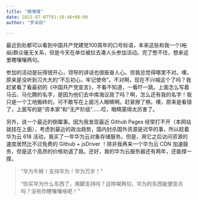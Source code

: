 ```yaml
---
title: "瞎嚷嚷"
date: 2021-07-07T01:10:46+08:00
author: "罗泽勋"

---
```


最近到处都可以看到中国共产党建党100周年的口号标语，本来这些和我一个(~~吃瓜~~)群众毫无关系，但是今天在单位被拉去凑人头参加活动。完了憋不住，想来这里瞎嚷嚷两句。

参加的活动是玩得很开心，领导的讲话也很振奋人心。但我总觉得哪里不对。噢，原来是没听到习大大的“不忘初心，牢记使命”。不对啊，现在不兴喊这个了吗？我赶紧看了看最初的《中国共产党宣言》，不看不知道，一看吓一跳。上面怎么写着马云、马化腾的名字，是因为他们去中南海议政了吗？啊，怎么还有我的名字！我只是一个工地搬砖的，可不敢写在上面污人眼睛啊。赶紧擦了擦。噢，原来是看错了，上面写的是“资本家”和“无产阶级”……哎，眼睛蒙得太厉害了。

另外，说一个最近的倒霉事。因为我发现最近 Github Pages 经常打不开（本网站就挂在上面），考虑到最近的政治趋势，国内封杀国外资源是迟早的事，所以趁着华为云 618 活动，我买了一年华为云对象存储服务。但是，用它之后访问资源的速度居然比不过免费的 Github + jsDriver ！除非我再来一个华为云 CDN 加速服务，但是这个高昂的价格劝退了我。还好，我的华为云服务器还有两年，还能撑一撑。

> “华为牛掰！支持华为！华为万岁！”  
> 
> “你买华为什么东西了，用脚支持吗？这样喊两句，华为的东西能便宜点吗？没有你瞎嚷嚷啥呢！”
